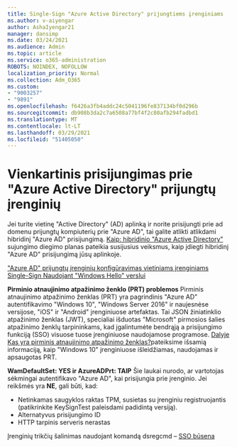 ```yaml
---
title: Single-Sign "Azure Active Directory" prijungtiems įrenginiams
ms.author: v-aiyengar
author: AshaIyengar21
manager: dansimp
ms.date: 03/24/2021
ms.audience: Admin
ms.topic: article
ms.service: o365-administration
ROBOTS: NOINDEX, NOFOLLOW
localization_priority: Normal
ms.collection: Adm_O365
ms.custom:
- "9003257"
- "9891"
ms.openlocfilehash: f6426a3fb4addc24c5041196fe837134bf0d296b
ms.sourcegitcommit: db908b3da2c7a6508a77bf4f2c80afb294fadbd1
ms.translationtype: MT
ms.contentlocale: lt-LT
ms.lasthandoff: 03/29/2021
ms.locfileid: "51405050"
---
```

# <a name="single-sign-on-for-azure-active-directory-joined-devices"></a>Vienkartinis prisijungimas prie "Azure Active Directory" prijungtų įrenginių

Jei turite vietinę "Active Directory" (AD) aplinką ir norite prisijungti prie ad domenu prijungtų kompiuterių prie "Azure AD", tai galite atlikti atlikdami hibridinį "Azure AD" prisijungimą. [Kaip: hibridinio "Azure Active Directory"](https://docs.microsoft.com/azure/active-directory/devices/hybrid-azuread-join-plan) sujungimo diegimo planas pateikia susijusius veiksmus, kaip įdiegti hibridinį "Azure AD" prisijungimą jūsų aplinkoje.

["Azure AD" prijungtų įrenginių konfigūravimas vietiniams įrenginiams Single-Sign Naudojant "Windows Hello" verslui](https://docs.microsoft.com/azure/active-directory/devices/hybrid-azuread-join-plan) 

**Pirminio atnaujinimo atpažinimo ženklo (PRT) problemos** Pirminis atnaujinimo atpažinimo ženklas (PRT) yra pagrindinis "Azure AD" autentifikavimo "Windows 10", "Windows Server 2016" ir naujesnėse versijose, "iOS" ir "Android" įrenginiuose artefaktas. Tai JSON žiniatinklio atpažinimo ženklas (JWT), specialiai išduotas "Microsoft" pirmosios šalies atpažinimo ženklų tarpininkams, kad įgalintumėte bendrąją a prisijungimo funkciją (SSO) visuose tuose įrenginiuose naudojamose programose. [Dalyje Kas yra pirminis atnaujinimo atpažinimo ženklas?](https://docs.microsoft.com/azure/active-directory/devices/concept-primary-refresh-token)pateiksime išsamią informaciją, kaip "Windows 10" įrenginiuose išleidžiamas, naudojamas ir apsaugotas PRT.

**WamDefaultSet: YES ir AzureADPrt: TAIP** Šie laukai nurodo, ar vartotojas sėkmingai autentifikavo "Azure AD", kai prisijungia prie įrenginio. Jei reikšmės yra **NE**, gali būti, kad:

- Netinkamas saugyklos raktas TPM, susietas su įrenginiu registruojantis (patikrinkite KeySignTest paleisdami padidintą versiją).
- Alternatyvus prisijungimo ID
- HTTP tarpinis serveris nerastas

Įrenginių trikčių šalinimas naudojant komandą dsregcmd – [SSO būsena](https://docs.microsoft.com/azure/active-directory/devices/troubleshoot-device-dsregcmd#sso-state)
